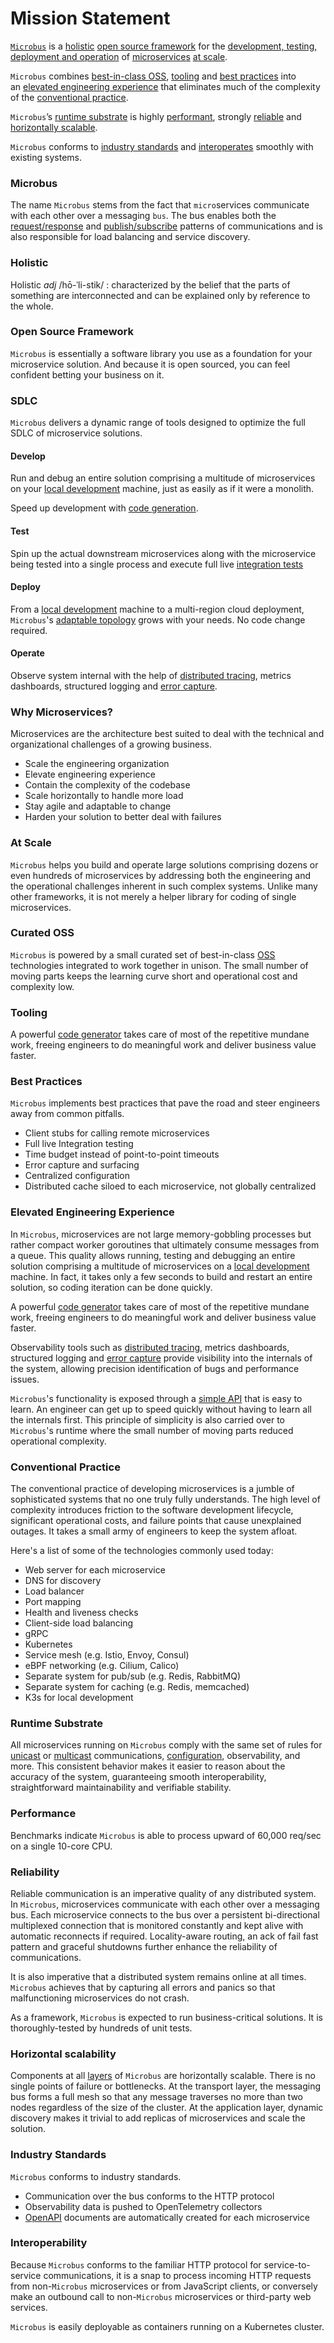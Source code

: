 # Mission Statement

[`Microbus`](#microbus) is a [holistic](#holistic) [open source framework](#open-source-framework) for the [development, testing, deployment and operation](#sdlc) of [microservices](#why-microservices) [at scale](#at-scale).

`Microbus` combines [best-in-class OSS](#curated-oss), [tooling](#tooling) and [best practices](#best-practices) into an [elevated engineering experience](#elevated-engineering-experience) that eliminates much of the complexity of the [conventional practice](#conventional-practice).

`Microbus`’s [runtime substrate](#runtime-substrate) is highly [performant](#performance), strongly [reliable](#reliability) and [horizontally scalable](#horizontal-scalability).

`Microbus` conforms to [industry standards](#industry-standards) and [interoperates](#interoperability) smoothly with existing systems.

### Microbus

The name `Microbus` stems from the fact that `micro`services communicate with each other over a messaging `bus`.
The bus enables both the [request/response](../blocks/unicast.md) and [publish/subscribe](../blocks/multicast.md) patterns of communications
and is also responsible for load balancing and service discovery.

### Holistic

Holistic _adj_ /hō-ˈli-stik/ : characterized by the belief that the parts of something are interconnected and can be explained only by reference to the whole.

### Open Source Framework

`Microbus` is essentially a software library you use as a foundation for your microservice solution.
And because it is open sourced, you can feel confident betting your business on it.

### SDLC

`Microbus` delivers a dynamic range of tools designed to optimize the full SDLC of microservice solutions.

#### Develop

Run and debug an entire solution comprising a multitude of microservices on your [local development](../tech/local-dev.md) machine, just as easily as if it were a monolith.

Speed up development with [code generation](../blocks/codegen.md).

#### Test
Spin up the actual downstream microservices along with the microservice being tested into a single process and execute full live [integration tests](../blocks/integration-testing.md)

#### Deploy
From a [local development](../tech/local-dev.md) machine to a multi-region cloud deployment, `Microbus`'s [adaptable topology](../blocks/topology.md) grows with your needs. No code change required.

#### Operate
Observe system internal with the help of [distributed tracing](../blocks/distrib-tracing.md), metrics dashboards, structured logging and [error capture](../blocks/error-capture.md).

### Why Microservices?

Microservices are the architecture best suited to deal with the technical and organizational challenges of a growing business.
* Scale the engineering organization
* Elevate engineering experience
* Contain the complexity of the codebase
* Scale horizontally to handle more load
* Stay agile and adaptable to change
* Harden your solution to better deal with failures

### At Scale

`Microbus` helps you build and operate large solutions comprising dozens or even hundreds of microservices by addressing both the engineering and the operational challenges inherent in such complex systems. Unlike many other frameworks, it is not merely a helper library for coding of single microservices.

### Curated OSS

`Microbus` is powered by a small curated set of best-in-class [OSS](../blocks/layers.md#oss) technologies integrated to work together in unison.
The small number of moving parts keeps the learning curve short and operational cost and complexity low.

### Tooling
 
A powerful [code generator](../blocks/codegen.md) takes care of most of the repetitive mundane work, freeing engineers to do meaningful work and deliver business value faster.

### Best Practices

`Microbus` implements best practices that pave the road and steer engineers away from common pitfalls.

* Client stubs for calling remote microservices
* Full live Integration testing
* Time budget instead of point-to-point timeouts
* Error capture and surfacing
* Centralized configuration
* Distributed cache siloed to each microservice, not globally centralized

### Elevated Engineering Experience

In `Microbus`, microservices are not large memory-gobbling processes but rather compact worker goroutines that ultimately consume messages from a queue.
This quality allows running, testing and debugging an entire solution comprising a multitude of microservices on a [local development](../tech/local-dev.md) machine.
In fact, it takes only a few seconds to build and restart an entire solution, so coding iteration can be done quickly.

A powerful [code generator](../blocks/codegen.md) takes care of most of the repetitive mundane work, freeing engineers to do meaningful work and deliver business value faster.

Observability tools such as [distributed tracing](../blocks/distrib-tracing.md), metrics dashboards, structured logging and [error capture](../blocks/error-capture.md) provide visibility into the internals of the system, allowing precision identification of bugs and performance issues.

`Microbus`'s functionality is exposed through a [simple API](../tech/encapsulation.md) that is easy to learn. An engineer can get up to speed quickly without having to learn all the internals first. This principle of simplicity is also carried over to `Microbus`'s runtime where the small number of moving parts reduced operational complexity.

### Conventional Practice

The conventional practice of developing microservices is a jumble of sophisticated systems that no one truly fully understands. The high level of complexity introduces friction to the software development lifecycle, significant operational costs, and failure points that cause unexplained outages. It takes a small army of engineers to keep the system afloat.

Here's a list of some of the technologies commonly used today:

* Web server for each microservice
* DNS for discovery
* Load balancer
* Port mapping
* Health and liveness checks
* Client-side load balancing
* gRPC
* Kubernetes
* Service mesh (e.g. Istio, Envoy, Consul)
* eBPF networking (e.g. Cilium, Calico)
* Separate system for pub/sub (e.g. Redis, RabbitMQ)
* Separate system for caching (e.g. Redis, memcached)
* K3s for local development

### Runtime Substrate

All microservices running on `Microbus` comply with the same set of rules for [unicast](../blocks/unicast.md) or [multicast](../blocks/multicast.md) communications, [configuration](../blocks/configuration.md), observability, and more. This consistent behavior makes it easier to reason about the accuracy of the system, guaranteeing smooth interoperability, straightforward maintainability and verifiable stability. 

### Performance

Benchmarks indicate `Microbus` is able to process upward of 60,000 req/sec on a single 10-core CPU.

### Reliability

Reliable communication is an imperative quality of any distributed system. In `Microbus`, microservices communicate with each other over a messaging bus. Each microservice connects to the bus over a persistent bi-directional multiplexed connection that is monitored constantly and kept alive with automatic reconnects if required. Locality-aware routing, an ack of fail fast pattern and graceful shutdowns further enhance the reliability of communications.

It is also imperative that a distributed system remains online at all times. `Microbus` achieves that by capturing all errors and panics so that malfunctioning microservices do not crash.

As a framework, `Microbus` is expected to run business-critical solutions. It is thoroughly-tested by hundreds of unit tests.

### Horizontal scalability

Components at all [layers](../blocks/layers.md) of `Microbus` are horizontally scalable. There is no single points of failure or bottlenecks. At the transport layer, the messaging bus forms a full mesh so that any message traverses no more than two nodes regardless of the size of the cluster. At the application layer, dynamic discovery makes it trivial to add replicas of microservices and scale the solution.

### Industry Standards

`Microbus` conforms to industry standards.

* Communication over the bus conforms to the HTTP protocol
* Observability data is pushed to OpenTelemetry collectors
* [OpenAPI](../blocks/openapi.md) documents are automatically created for each microservice

### Interoperability

Because `Microbus` conforms to the familiar HTTP protocol for service-to-service communications, it is a snap to process incoming HTTP requests from non-`Microbus` microservices or from JavaScript clients, or conversely make an outbound call to non-`Microbus` microservices or third-party web services.

`Microbus` is easily deployable as containers running on a Kubernetes cluster.
